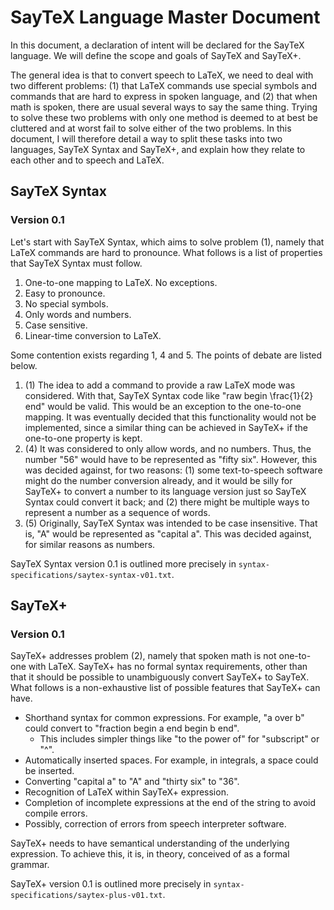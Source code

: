 # SayTeX Language Master Document

In this document, a declaration of intent will be declared for the SayTeX language. We will define the scope and goals of SayTeX and SayTeX+.

The general idea is that to convert speech to LaTeX, we need to deal with two different problems: (1) that LaTeX commands use special symbols and commands that are hard to express in spoken language, and (2) that when math is spoken, there are usual several ways to say the same thing. Trying to solve these two problems with only one method is deemed to at best be cluttered and at worst fail to solve either of the two problems. In this document, I will therefore detail a way to split these tasks into two languages, SayTeX Syntax and SayTeX+, and explain how they relate to each other and to speech and LaTeX.

## SayTeX Syntax

### Version 0.1

Let's start with SayTeX Syntax, which aims to solve problem (1), namely that LaTeX commands are hard to pronounce. What follows is a list of properties that SayTeX Syntax must follow.

1. One-to-one mapping to LaTeX. No exceptions. 
2. Easy to pronounce.
3. No special symbols. 
4. Only words and numbers.
5. Case sensitive.
6. Linear-time conversion to LaTeX.

Some contention exists regarding 1, 4 and 5. The points of debate are listed below.

1. (1) The idea to add a command to provide a raw LaTeX mode was considered. With that, SayTeX Syntax code like "raw begin \frac{1}{2} end" would be valid. This would be an exception to the one-to-one mapping. It was eventually decided that this functionality would not be implemented, since a similar thing can be achieved in SayTeX+ if the one-to-one property is kept.
4. (4) It was considered to only allow words, and no numbers. Thus, the number "56" would have to be represented as "fifty six". However, this was decided against, for two reasons: (1) some text-to-speech software might do the number conversion already, and it would be silly for SayTeX+ to convert a number to its language version just so SayTeX Syntax could convert it back; and (2) there might be multiple ways to represent a number as a sequence of words.
5. (5) Originally, SayTeX Syntax was intended to be case insensitive. That is, "A" would be represented as "capital a". This was decided against, for similar reasons as numbers.

SayTeX Syntax version 0.1 is outlined more precisely in `syntax-specifications/saytex-syntax-v01.txt`.

## SayTeX+ 

### Version 0.1

SayTeX+ addresses problem (2), namely that spoken math is not one-to-one with LaTeX. SayTeX+ has no formal syntax requirements, other than that it should be possible to unambiguously convert SayTeX+ to SayTeX. What follows is a non-exhaustive list of possible features that SayTeX+ can have.

- Shorthand syntax for common expressions. For example, "a over b" could convert to "fraction begin a end begin b end".
    - This includes simpler things like "to the power of" for "subscript" or "^".
- Automatically inserted spaces. For example, in integrals, a space could be inserted.
- Converting "capital a" to "A" and "thirty six" to "36".
- Recognition of LaTeX within SayTeX+ expression.
- Completion of incomplete expressions at the end of the string to avoid compile errors.
- Possibly, correction of errors from speech interpreter software.

SayTeX+ needs to have semantical understanding of the underlying expression. To achieve this, it is, in theory, conceived of as a formal grammar.

SayTeX+ version 0.1 is outlined more precisely in `syntax-specifications/saytex-plus-v01.txt`.